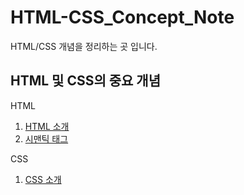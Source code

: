 # HTML-CSS_Concept_Note

HTML/CSS 개념을 정리하는 곳 입니다.

## HTML 및 CSS의 중요 개념

HTML

1. [HTML 소개](https://github.com/tinskyblue/HTML-CSS_Concept_Note/blob/master/concept_Note/HTML_introduce.md)
2. [시맨틱 태그](https://github.com/tinskyblue/HTML-CSS_Concept_Note/blob/master/concept_Note/HTML_semantic_tag.md)

CSS

1. [CSS 소개](https://github.com/tinskyblue/HTML-CSS_Concept_Note/blob/master/concept_Note/CSS_introduce.md)
